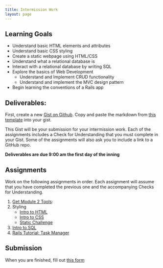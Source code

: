 ```yaml
---
title: Intermission Work
layout: page
---
```


## Learning Goals

* Understand basic HTML elements and attributes
* Understand basic CSS styling
* Create a static webpage using HTML/CSS
* Understand what a relational database is
* Interact with a relational database by writing SQL
* Explore the basics of Web Development
  * Understand and Implement CRUD functionality
  * Understand and implement the MVC design pattern
* Begin learning the conventions of a Rails app

## Deliverables:

First, create a new [Gist on Github](https://gist.github.com/). Copy and paste the markdown from [this template](https://gist.github.com/BrianZanti/5f43760099d035c31b35a93808c00417) into your gist.

This Gist will be your submission for your intermission work. Each of the assignments includes a Check for Understanding that you must complete in your Gist. Some of the assignments will also ask you to include a link to a GitHub repo.

**Deliverables are due 9:00 am the first day of the inning**

## Assignments

Work on the following assignments in order. Each assignment will assume that you have completed the previous one and the accompanying Checks for Understanding.

1. [Get Module 2 Tools](./tools):
1. Styling
    * [Intro to HTML](./html)
    * [Intro to CSS](./css)
    * [Static Challenge](./static_challenge)
1. [Intro to SQL](./sql)
1. [Rails Tutorial: Task Manager](https://github.com/turingschool-examples/task_manager_rails)

## Submission

When you are finished, fill out [this form](https://docs.google.com/forms/d/e/1FAIpQLSdKKx6m5ZRRRLymH1P0lqDv_dx3vBjY9IDc_Qc9ezD7RSB_5w/viewform)
